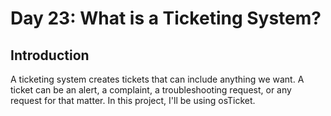 # Day 23: What is a Ticketing System?
## Introduction
A ticketing system creates tickets that can include anything we want. A ticket can be an alert, a complaint, a troubleshooting request, or any request for that matter. In this project, I'll be using osTicket. 
